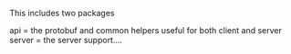 This includes two packages

api = the protobuf and common helpers useful for both client and server
server = the server support....